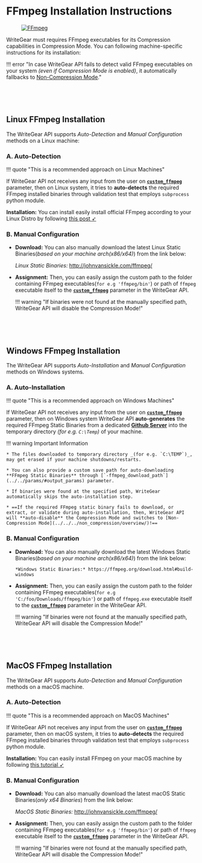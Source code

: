 <!--
===============================================
vidgear library source-code is deployed under the Apache 2.0 License:

Copyright (c) 2019-2020 Abhishek Thakur(@abhiTronix) <abhi.una12@gmail.com>

Licensed under the Apache License, Version 2.0 (the "License");
you may not use this file except in compliance with the License.
You may obtain a copy of the License at

   http://www.apache.org/licenses/LICENSE-2.0

Unless required by applicable law or agreed to in writing, software
distributed under the License is distributed on an "AS IS" BASIS,
WITHOUT WARRANTIES OR CONDITIONS OF ANY KIND, either express or implied.
See the License for the specific language governing permissions and
limitations under the License.
===============================================
-->

# FFmpeg Installation Instructions

<figure>
  <a href="http://ffmpeg.org/"><img src="../../../../../assets/images/ffmpeg.png" loading="lazy" alt="FFmpeg" class="center" /></a>
</figure>

WriteGear must requires FFmpeg executables for its Compression capabilities in Compression Mode. You can following machine-specific instructions for its installation:


!!! error "In case WriteGear API fails to detect valid FFmpeg executables on your system _(even if Compression Mode is enabled)_, it automatically fallbacks to [Non-Compression Mode](../../../non_compression/overview/)."

&nbsp;

&nbsp;


## Linux FFmpeg Installation

The WriteGear API supports _Auto-Detection_ and _Manual Configuration_ methods on a Linux machine:

### A. Auto-Detection 

!!! quote "This is a recommended approach on Linux Machines"

If WriteGear API not receives any input from the user on [**`custom_ffmpeg`**](../../params/#custom_ffmpeg) parameter, then on Linux system, it tries to **auto-detects** the required FFmpeg installed binaries through validation test that employs `subprocess` python module. 

**Installation:** You can install easily install official FFmpeg according to your Linux Distro by following [this post ➶](https://www.tecmint.com/install-ffmpeg-in-linux/)


### B. Manual Configuration

* **Download:** You can also manually download the latest Linux Static Binaries(*based on your machine arch(x86/x64)*) from the link below:

    *Linux Static Binaries:* http://johnvansickle.com/ffmpeg/

* **Assignment:** Then, you can easily assign the custom path to the folder containing FFmpeg executables(`for e.g 'ffmpeg/bin'`)  or path of `ffmpeg` executable itself to the [**`custom_ffmpeg`**](../../params/#custom_ffmpeg) parameter in the WriteGear API.

    !!! warning "If binaries were not found at the manually specified path, WriteGear API will disable the Compression Mode!"

&nbsp;

&nbsp;

## Windows FFmpeg Installation

The WriteGear API supports _Auto-Installation_ and _Manual Configuration_ methods on Windows systems.

### A. Auto-Installation

!!! quote "This is a recommended approach on Windows Machines"

If WriteGear API not receives any input from the user on [**`custom_ffmpeg`**](../../params/#custom_ffmpeg) parameter, then on Windows system WriteGear API **auto-generates** the required FFmpeg Static Binaries from a dedicated [**Github Server**](https://github.com/abhiTronix/FFmpeg-Builds) into the temporary directory _(for e.g. `C:\Temp`)_ of your machine.

!!! warning Important Information

    * The files downloaded to temporary directory _(for e.g. `C:\TEMP`)_, may get erased if your machine shutdowns/restarts.

    * You can also provide a custom save path for auto-downloading **FFmpeg Static Binaries** through [`-ffmpeg_download_path`](../../params/#output_params) parameter.

    * If binaries were found at the specified path, WriteGear automatically skips the auto-installation step.

    * ==If the required FFmpeg static binary fails to download, or extract, or validate during auto-installation, then, WriteGear API will **auto-disable** the Compression Mode and switches to [Non-Compression Mode](../../../non_compression/overview/)!==


### B. Manual Configuration

* **Download:** You can also manually download the latest Windows Static Binaries(*based on your machine arch(x86/x64)*) from the link below:
   
      *Windows Static Binaries:* https://ffmpeg.org/download.html#build-windows

*  **Assignment:** Then, you can easily assign the custom path to the folder containing FFmpeg executables(`for e.g 'C:/foo/Downloads/ffmpeg/bin'`) or path of `ffmpeg.exe` executable itself to the [**`custom_ffmpeg`**](../../params/#custom_ffmpeg) parameter in the WriteGear API.

    !!! warning "If binaries were not found at the manually specified path, WriteGear API will disable the Compression Mode!"


&nbsp;

&nbsp;

## MacOS FFmpeg Installation

The WriteGear API supports _Auto-Detection_ and _Manual Configuration_ methods on a macOS machine.

### A. Auto-Detection

!!! quote "This is a recommended approach on MacOS Machines"

If WriteGear API not receives any input from the user on [**`custom_ffmpeg`**](../../params/#custom_ffmpeg) parameter, then on macOS system, it tries to **auto-detects** the required FFmpeg installed binaries through validation test that employs `subprocess` python module.

**Installation:** You can easily install FFmpeg on your macOS machine by following [this tutorial ➶](https://trac.ffmpeg.org/wiki/CompilationGuide/macOS)

### B. Manual Configuration

* **Download:** You can also manually download the latest macOS Static Binaries(*only x64 Binaries*) from the link below:
  
    *MacOS Static Binaries:* http://johnvansickle.com/ffmpeg/

* **Assignment:** Then, you can easily assign the custom path to the folder containing FFmpeg executables(`for e.g 'ffmpeg/bin'`) or path of `ffmpeg` executable itself to the [**`custom_ffmpeg`**](../../params/#custom_ffmpeg) parameter in the WriteGear API.


    !!! warning "If binaries were not found at the manually specified path, WriteGear API will disable the Compression Mode!"

   
&nbsp;

